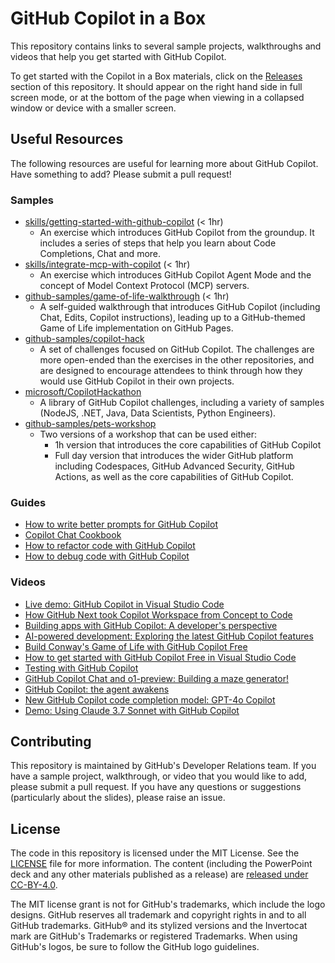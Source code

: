 # GitHub Copilot in a Box

This repository contains links to several sample projects, walkthroughs and videos that help you get started with GitHub Copilot.

To get started with the Copilot in a Box materials, click on the [Releases](https://github.com/github-samples/copilot-in-a-box/releases) section of this repository. It should appear on the right hand side in full screen mode, or at the bottom of the page when viewing in a collapsed window or device with a smaller screen.

## Useful Resources

The following resources are useful for learning more about GitHub Copilot. Have something to add? Please submit a pull request!

### Samples

- [skills/getting-started-with-github-copilot](https://github.com/skills/getting-started-with-github-copilot) (< 1hr)
  - An exercise which introduces GitHub Copilot from the groundup. It includes a series of steps that help you learn about Code Completions, Chat and more.
- [skills/integrate-mcp-with-copilot](https://github.com/skills/integrate-mcp-with-copilot) (< 1hr)
  - An exercise which introduces GitHub Copilot Agent Mode and the concept of Model Context Protocol (MCP) servers.
- [github-samples/game-of-life-walkthrough](https://github.com/github-samples/game-of-life-walkthrough) (< 1hr)
  - A self-guided walkthrough that introduces GitHub Copilot (including Chat, Edits, Copilot instructions), leading up to a GitHub-themed Game of Life implementation on GitHub Pages.
- [github-samples/copilot-hack](https://github.com/github-samples/copilot-hack)
  - A set of challenges focused on GitHub Copilot. The challenges are more open-ended than the exercises in the other repositories, and are designed to encourage attendees to think through how they would use GitHub Copilot in their own projects.
- [microsoft/CopilotHackathon](https://github.com/microsoft/CopilotHackathon)
  - A library of GitHub Copilot challenges, including a variety of samples (NodeJS, .NET, Java, Data Scientists, Python Engineers).
- [github-samples/pets-workshop](https://github.com/github-samples/pets-workshop)
  - Two versions of a workshop that can be used either:
    - 1h version that introduces the core capabilities of GitHub Copilot
    - Full day version that introduces the wider GitHub platform including Codespaces, GitHub Advanced Security, GitHub Actions, as well as the core capabilities of GitHub Copilot.
### Guides

- [How to write better prompts for GitHub Copilot](https://github.blog/developer-skills/github/how-to-write-better-prompts-for-github-copilot/)
- [Copilot Chat Cookbook](https://github.blog/developer-skills/github/how-to-write-better-prompts-for-github-copilot/)
- [How to refactor code with GitHub Copilot](https://github.blog/ai-and-ml/github-copilot/how-to-refactor-code-with-github-copilot/)
- [How to debug code with GitHub Copilot](https://github.blog/ai-and-ml/github-copilot/how-to-debug-code-with-github-copilot/)

### Videos

- [Live demo: GitHub Copilot in Visual Studio Code](https://www.youtube.com/watch?v=dSbv-1KGu2U)
- [How GitHub Next took Copilot Workspace from Concept to Code](https://www.youtube.com/watch?v=f3Yrms9r_n4)
- [Building apps with GitHub Copilot: A developer's perspective](https://www.youtube.com/watch?v=bsSAywnqptc)
- [AI-powered development: Exploring the latest GitHub Copilot features](https://www.youtube.com/watch?v=07mUcfiTpag)
- [Build Conway's Game of Life with GitHub Copilot Free](https://www.youtube.com/watch?v=pGV_T6g1hcU)
- [How to get started with GitHub Copilot Free in Visual Studio Code](https://www.youtube.com/watch?v=dMbOh114Vd4)
- [Testing with GitHub Copilot](https://www.youtube.com/watch?v=smdBqEu7fx4)
- [GitHub Copilot Chat and o1-preview: Building a maze generator!](https://www.youtube.com/watch?v=HxoCaobgg70)
- [GitHub Copilot: the agent awakens](https://www.youtube.com/watch?v=C95drFKy4ss)
- [New GitHub Copilot code completion model: GPT-4o Copilot](https://www.youtube.com/watch?v=Oi_O6SZZWPc)
- [Demo: Using Claude 3.7 Sonnet with GitHub Copilot](https://www.youtube.com/watch?v=LHVLyqc_WBM)

## Contributing

This repository is maintained by GitHub's Developer Relations team. If you have a sample project, walkthrough, or video that you would like to add, please submit a pull request. If you have any questions or suggestions (particularly about the slides), please raise an issue.

## License

The code in this repository is licensed under the MIT License. See the [LICENSE](LICENSE) file for more information. The content (including the PowerPoint deck and any other materials published as a release) are [released under CC-BY-4.0](https://creativecommons.org/licenses/by/4.0/).

The MIT license grant is not for GitHub's trademarks, which include the logo designs. GitHub reserves all trademark and copyright rights in and to all GitHub trademarks.  GitHub® and its stylized versions and the Invertocat mark are GitHub's Trademarks or registered Trademarks. When using GitHub's logos, be sure to follow the GitHub logo guidelines.
